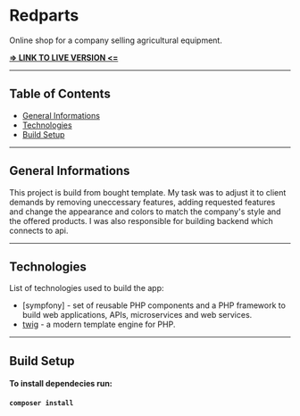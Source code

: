 # Redparts

Online shop for a company selling agricultural equipment.

[**=> LINK TO LIVE VERSION <=**](toDo)

---

## Table of Contents

- [General Informations](#general-informations)
- [Technologies](#technologies)
- [Build Setup](#built-setup)

---

## General Informations

This project is build from bought template. My task was to adjust it to client demands by removing uneccessary features, adding requested features and change the appearance and colors to match the company's style and the offered products. I was also responsible for building backend which connects to api.

---

## Technologies

List of technologies used to build the app:

- [sympfony] - set of reusable PHP components and a PHP framework to build web applications, APIs, microservices and web services.
- [twig] - a modern template engine for PHP.

---

## Build Setup

#### To install dependecies run:

#### `composer install`


[symfony]: <https://symfony.com>
[twig]: <https://twig.symfony.com>
